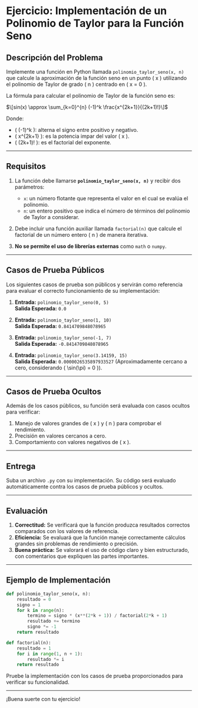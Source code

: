 
# Ejercicio: Implementación de un Polinomio de Taylor para la Función Seno

## **Descripción del Problema**

Implemente una función en Python llamada `polinomio_taylor_seno(x, n)` que calcule la aproximación de la función seno en un punto \( x \) utilizando el polinomio de Taylor de grado \( n \) centrado en \( x = 0 \).

La fórmula para calcular el polinomio de Taylor de la función seno es:

$\[sin(x) \approx \sum_{k=0}^{n} (-1)^k \frac{x^{2k+1}}{(2k+1)!}\]$

Donde:
- \( (-1)^k \): alterna el signo entre positivo y negativo.
- \( x^{2k+1} \): es la potencia impar del valor \( x \).
- \( (2k+1)! \): es el factorial del exponente.

---

## **Requisitos**

1. La función debe llamarse **`polinomio_taylor_seno(x, n)`** y recibir dos parámetros:
   - `x`: un número flotante que representa el valor en el cual se evalúa el polinomio.
   - `n`: un entero positivo que indica el número de términos del polinomio de Taylor a considerar.

2. Debe incluir una función auxiliar llamada `factorial(n)` que calcule el factorial de un número entero \( n \) de manera iterativa.

3. **No se permite el uso de librerías externas** como `math` o `numpy`.

---

## **Casos de Prueba Públicos**

Los siguientes casos de prueba son públicos y servirán como referencia para evaluar el correcto funcionamiento de su implementación:

1. **Entrada:** `polinomio_taylor_seno(0, 5)`  
   **Salida Esperada:** `0.0`

2. **Entrada:** `polinomio_taylor_seno(1, 10)`  
   **Salida Esperada:** `0.8414709848078965`

3. **Entrada:** `polinomio_taylor_seno(-1, 7)`  
   **Salida Esperada:** `-0.8414709848078965`

4. **Entrada:** `polinomio_taylor_seno(3.14159, 15)`  
   **Salida Esperada:** `0.0000026535897933527` (Aproximadamente cercano a cero, considerando \( \sin(\pi) = 0 \)).

---

## **Casos de Prueba Ocultos**

Además de los casos públicos, su función será evaluada con casos ocultos para verificar:
1. Manejo de valores grandes de \( x \) y \( n \) para comprobar el rendimiento.
2. Precisión en valores cercanos a cero.
3. Comportamiento con valores negativos de \( x \).

---

## **Entrega**

Suba un archivo `.py` con su implementación. Su código será evaluado automáticamente contra los casos de prueba públicos y ocultos.

---

## **Evaluación**

1. **Correctitud:** Se verificará que la función produzca resultados correctos comparados con los valores de referencia.
2. **Eficiencia:** Se evaluará que la función maneje correctamente cálculos grandes sin problemas de rendimiento o precisión.
3. **Buena práctica:** Se valorará el uso de código claro y bien estructurado, con comentarios que expliquen las partes importantes.

---

## **Ejemplo de Implementación**

```python
def polinomio_taylor_seno(x, n):
    resultado = 0
    signo = 1
    for k in range(n):
        termino = signo * (x**(2*k + 1)) / factorial(2*k + 1)
        resultado += termino
        signo *= -1
    return resultado

def factorial(n):
    resultado = 1
    for i in range(1, n + 1):
        resultado *= i
    return resultado
```

Pruebe la implementación con los casos de prueba proporcionados para verificar su funcionalidad.

---

¡Buena suerte con tu ejercicio!
